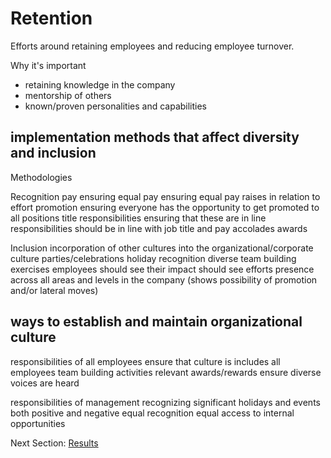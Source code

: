 # Retention

Efforts around retaining employees and reducing employee turnover.

Why it's important
- retaining knowledge in the company
- mentorship of others
- known/proven personalities and capabilities

## implementation methods that affect diversity and inclusion

Methodologies

Recognition
  pay
    ensuring equal pay
    ensuring equal pay raises in relation to effort
  promotion
    ensuring everyone has the opportunity to get promoted to all positions
  title
    responsibilities
      ensuring that these are in line responsibilities should be in line with job title and pay
  accolades
  awards

Inclusion
  incorporation of other cultures into the organizational/corporate culture
    parties/celebrations
    holiday recognition
    diverse team building exercises
  employees should see their impact
  should see efforts presence across all areas and levels in the company (shows possibility of promotion and/or lateral moves)

## ways to establish and maintain organizational culture

responsibilities of all employees
  ensure that culture is includes all employees
    team building activities
    relevant awards/rewards
  ensure diverse voices are heard

responsibilities of management
  recognizing significant holidays and events
    both positive and negative
  equal recognition
  equal access to internal opportunities

Next Section:
[Results](https://killumslow.github.io/Open-Social-Diversity-Initiative/content/results)
